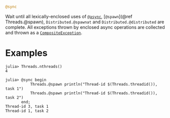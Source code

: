 ```julia
@sync
```

Wait until all lexically-enclosed uses of [`@async`](@ref), [`@spawn`](@ref Threads.@spawn), `Distributed.@spawnat` and `Distributed.@distributed` are complete. All exceptions thrown by enclosed async operations are collected and thrown as a [`CompositeException`](@ref).

# Examples

```julia-repl
julia> Threads.nthreads()
4

julia> @sync begin
           Threads.@spawn println("Thread-id $(Threads.threadid()), task 1")
           Threads.@spawn println("Thread-id $(Threads.threadid()), task 2")
       end;
Thread-id 3, task 1
Thread-id 1, task 2
```
